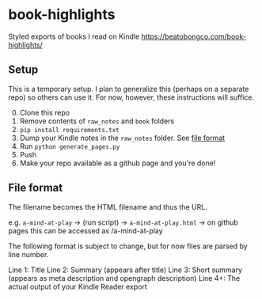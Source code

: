# book-highlights
Styled exports of books I read on Kindle https://beatobongco.com/book-highlights/

## Setup

This is a temporary setup. I plan to generalize this (perhaps on a separate repo) so others can use it.
For now, however, these instructions will suffice.

0. Clone this repo
1. Remove contents of `raw_notes` and `book` folders
1. `pip install requirements.txt`
2. Dump your Kindle notes in the `raw_notes` folder. See [file format](#File-format)
3. Run `python generate_pages.py`
4. Push
5. Make your repo available as a github page and you're done!

## File format

The filename becomes the HTML filename and thus the URL.

e.g. `a-mind-at-play` -> (run script) -> `a-mind-at-play.html` -> on github pages this can be accessed as <your URL>/a-mind-at-play

The following format is subject to change, but for now files are parsed by line number.

Line 1: Title
Line 2: Summary (appears after title)
Line 3: Short summary (appears as meta description and opengraph description)
Line 4+: The actual output of your Kindle Reader export

